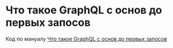 # Что такое GraphQL с основ до первых запосов

Код по мануалу [Что такое GraphQL с основ до первых запосов](https://ru.hexlet.io/blog/posts/chto-takoe-graphql-s-osnov-do-pervyh-zaprosov)
